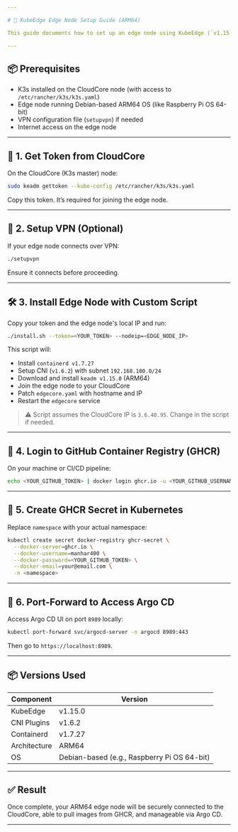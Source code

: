 ```yaml
---

# 🚀 KubeEdge Edge Node Setup Guide (ARM64)

This guide documents how to set up an edge node using KubeEdge (`v1.15.0`) with ARM64 architecture. It also includes instructions for configuring GitHub Container Registry (GHCR), accessing Argo CD via port-forwarding, and VPN setup.

---
```


## 📦 Prerequisites

* K3s installed on the CloudCore node (with access to `/etc/rancher/k3s/k3s.yaml`)
* Edge node running Debian-based ARM64 OS (like Raspberry Pi OS 64-bit)
* VPN configuration file (`setupvpn`) if needed
* Internet access on the edge node

---

## 🧪 1. Get Token from CloudCore

On the CloudCore (K3s master) node:

```bash
sudo keadm gettoken --kube-config /etc/rancher/k3s/k3s.yaml
```

Copy this token. It’s required for joining the edge node.

---

## 📁 2. Setup VPN (Optional)

If your edge node connects over VPN:

```bash
./setupvpn
```

Ensure it connects before proceeding.

---

## 🛠️ 3. Install Edge Node with Custom Script

Copy your token and the edge node's local IP and run:

```bash
./install.sh --token=<YOUR_TOKEN> --nodeip=<EDGE_NODE_IP>
```

This script will:

* Install `containerd v1.7.27`
* Setup CNI (`v1.6.2`) with subnet `192.168.100.0/24`
* Download and install `keadm v1.15.0` (ARM64)
* Join the edge node to your CloudCore
* Patch `edgecore.yaml` with hostname and IP
* Restart the `edgecore` service

> ⚠️ Script assumes the CloudCore IP is `3.6.40.95`. Change in the script if needed.

---

## 🔐 4. Login to GitHub Container Registry (GHCR)

On your machine or CI/CD pipeline:

```bash
echo <YOUR_GITHUB_TOKEN> | docker login ghcr.io -u <YOUR_GITHUB_USERNAME> --password-stdin
```

---

## 🧰 5. Create GHCR Secret in Kubernetes

Replace `namespace` with your actual namespace:

```bash
kubectl create secret docker-registry ghcr-secret \
  --docker-server=ghcr.io \
  --docker-username=manhar400 \
  --docker-password=<YOUR_GITHUB_TOKEN> \
  --docker-email=your@email.com \
  -n <namespace>
```

---

## 🚪 6. Port-Forward to Access Argo CD

Access Argo CD UI on port `8989` locally:

```bash
kubectl port-forward svc/argocd-server -n argocd 8989:443
```

Then go to `https://localhost:8989`.

---

## 📦 Versions Used

| Component    | Version                                     |
| ------------ | ------------------------------------------- |
| KubeEdge     | v1.15.0                                     |
| CNI Plugins  | v1.6.2                                      |
| Containerd   | v1.7.27                                     |
| Architecture | ARM64                                       |
| OS           | Debian-based (e.g., Raspberry Pi OS 64-bit) |

---

## ✅ Result

Once complete, your ARM64 edge node will be securely connected to the CloudCore, able to pull images from GHCR, and manageable via Argo CD.

---

